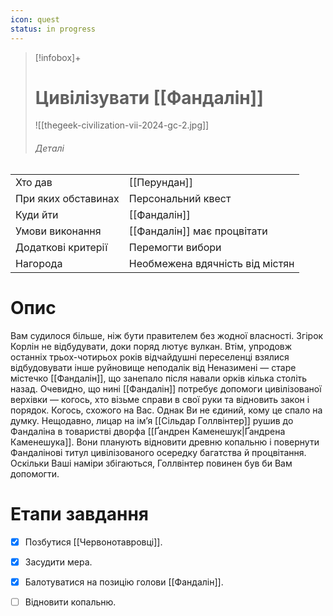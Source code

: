 ```yaml
---
icon: quest
status: in progress
---
```

>[!infobox]+
># Цивілізувати [[Фандалін]]
>![[thegeek-civilization-vii-2024-gc-2.jpg]]
> ###### Деталі
|                     |                                        |
| ------------------- | -------------------------------------- |
| Хто дав             | [[Перундан]]                        |
| При яких обставинах | Персональний квест                 |
| Куди йти            | [[Фандалін]] |
| Умови виконання     | [[Фандалін]] має процвітати|
| Додаткові критерії  | Перемогти вибори                       |
| Нагорода            | Необмежена вдячність від містян|

# Опис 

Вам судилося більше, ніж бути правителем без жодної власності. Згірок Корлін не відбудувати, доки поряд лютує вулкан. Втім, упродовж останніх трьох-чотирьох років відчайдушні переселенці взялися відбудовувати інше руйновище неподалік від Неназимені — старе містечко [[Фандалін]], що занепало після навали орків кілька століть назад. Очевидно, що нині [[Фандалін]] потребує допомоги цивілізованої верхівки — когось, хто візьме справи в свої руки та відновить закон і порядок. Когось, схожого на Вас. Однак Ви не єдиний, кому це спало на думку. Нещодавно, лицар на ім’я [[Сільдар Голлвінтер]] рушив до Фандаліна в товаристві дворфа [[Ґандрен Каменешук|Ґандрена Каменешука]]. Вони планують відновити древню копальню і повернути Фандалінові титул цивілізованого осередку багатства й процвітання. Оскільки Ваші наміри збігаються, Голлвінтер повинен був би Вам допомогти.

# Етапи завдання
- [x] Позбутися [[Червонотавровці]].
- [x] Засудити мера.
- [x] Балотуватися на позицію голови [[Фандалін]].
- [ ] Відновити копальню.

